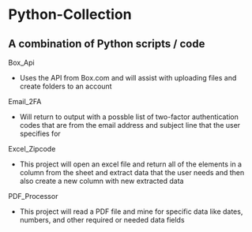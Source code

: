 # Python-Collection
A combination of Python scripts / code
-------------------------------------------------------------------------------------------------------------------------------------------

Box_Api
 - Uses the API from Box.com and will assist with uploading files and create folders to an account

Email_2FA
 - Will return to output with a possble list of two-factor authentication codes that are from the email address and subject line that the user specifies for

Excel_Zipcode
 - This project will open an excel file and return all of the elements in a column from the sheet and extract data that the user needs and then also create a new column with new extracted data

PDF_Processor
 - This project will read a PDF file and mine for specific data like dates, numbers, and other required or needed data fields

